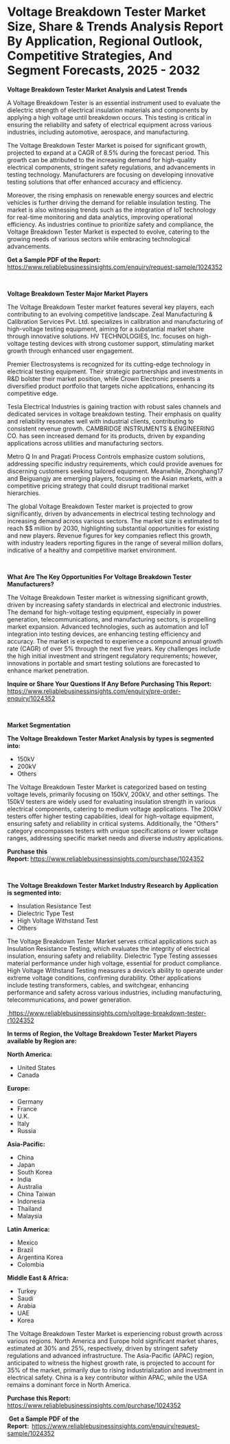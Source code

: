 <p><h1>Voltage Breakdown Tester Market Size, Share & Trends Analysis Report By Application, Regional Outlook, Competitive Strategies, And Segment Forecasts, 2025 - 2032</h1></p><p><strong>Voltage Breakdown Tester Market Analysis and Latest Trends</strong></p>
<p><p>A Voltage Breakdown Tester is an essential instrument used to evaluate the dielectric strength of electrical insulation materials and components by applying a high voltage until breakdown occurs. This testing is critical in ensuring the reliability and safety of electrical equipment across various industries, including automotive, aerospace, and manufacturing. </p><p>The Voltage Breakdown Tester Market is poised for significant growth, projected to expand at a CAGR of 8.5% during the forecast period. This growth can be attributed to the increasing demand for high-quality electrical components, stringent safety regulations, and advancements in testing technology. Manufacturers are focusing on developing innovative testing solutions that offer enhanced accuracy and efficiency. </p><p>Moreover, the rising emphasis on renewable energy sources and electric vehicles is further driving the demand for reliable insulation testing. The market is also witnessing trends such as the integration of IoT technology for real-time monitoring and data analytics, improving operational efficiency. As industries continue to prioritize safety and compliance, the Voltage Breakdown Tester Market is expected to evolve, catering to the growing needs of various sectors while embracing technological advancements.</p></p>
<p><strong>Get a Sample PDF of the Report:&nbsp;</strong> <a href="https://www.reliablebusinessinsights.com/enquiry/request-sample/1024352?utm_campaign=75&utm_medium=2&utm_source=Github&utm_content=ia&utm_term=16042025&utm_id=voltage-breakdown-tester">https://www.reliablebusinessinsights.com/enquiry/request-sample/1024352</a></p>
<p>&nbsp;</p>
<p><strong>Voltage Breakdown Tester Major Market Players</strong></p>
<p><p>The Voltage Breakdown Tester market features several key players, each contributing to an evolving competitive landscape. Zeal Manufacturing & Calibration Services Pvt. Ltd. specializes in calibration and manufacturing of high-voltage testing equipment, aiming for a substantial market share through innovative solutions. HV TECHNOLOGIES, Inc. focuses on high-voltage testing devices with strong customer support, stimulating market growth through enhanced user engagement.</p><p>Premier Electrosystems is recognized for its cutting-edge technology in electrical testing equipment. Their strategic partnerships and investments in R&D bolster their market position, while Crown Electronic presents a diversified product portfolio that targets niche applications, enhancing its competitive edge.</p><p>Tesla Electrical Industries is gaining traction with robust sales channels and dedicated services in voltage breakdown testing. Their emphasis on quality and reliability resonates well with industrial clients, contributing to consistent revenue growth. CAMBRIDGE INSTRUMENTS & ENGINEERING CO. has seen increased demand for its products, driven by expanding applications across utilities and manufacturing sectors.</p><p>Metro Q In and Pragati Process Controls emphasize custom solutions, addressing specific industry requirements, which could provide avenues for discerning customers seeking tailored equipment. Meanwhile, Zhonghang17 and Beiguangjy are emerging players, focusing on the Asian markets, with a competitive pricing strategy that could disrupt traditional market hierarchies.</p><p>The global Voltage Breakdown Tester market is projected to grow significantly, driven by advancements in electrical testing technology and increasing demand across various sectors. The market size is estimated to reach $$ million by 2030, highlighting substantial opportunities for existing and new players. Revenue figures for key companies reflect this growth, with industry leaders reporting figures in the range of several million dollars, indicative of a healthy and competitive market environment.</p></p>
<p>&nbsp;</p>
<p><strong>What Are The Key Opportunities For Voltage Breakdown Tester Manufacturers?</strong></p>
<p><p>The Voltage Breakdown Tester market is witnessing significant growth, driven by increasing safety standards in electrical and electronic industries. The demand for high-voltage testing equipment, especially in power generation, telecommunications, and manufacturing sectors, is propelling market expansion. Advanced technologies, such as automation and IoT integration into testing devices, are enhancing testing efficiency and accuracy. The market is expected to experience a compound annual growth rate (CAGR) of over 5% through the next five years. Key challenges include the high initial investment and stringent regulatory requirements; however, innovations in portable and smart testing solutions are forecasted to enhance market penetration.</p></p>
<p><strong>Inquire or Share Your Questions If Any Before Purchasing This Report:</strong> <a href="https://www.reliablebusinessinsights.com/enquiry/pre-order-enquiry/1024352?utm_campaign=75&utm_medium=2&utm_source=Github&utm_content=ia&utm_term=16042025&utm_id=voltage-breakdown-tester">https://www.reliablebusinessinsights.com/enquiry/pre-order-enquiry/1024352</a></p>
<p>&nbsp;</p>
<p><strong>Market Segmentation</strong></p>
<p><strong>The Voltage Breakdown Tester Market Analysis by types is segmented into:</strong></p>
<p><ul><li>150kV</li><li>200kV</li><li>Others</li></ul></p>
<p><p>The Voltage Breakdown Tester Market is categorized based on testing voltage levels, primarily focusing on 150kV, 200kV, and other settings. The 150kV testers are widely used for evaluating insulation strength in various electrical components, catering to medium voltage applications. The 200kV testers offer higher testing capabilities, ideal for high-voltage equipment, ensuring safety and reliability in critical systems. Additionally, the "Others" category encompasses testers with unique specifications or lower voltage ranges, addressing specific market needs and diverse industry applications.</p></p>
<p><strong>Purchase this Report:&nbsp;</strong><a href="https://www.reliablebusinessinsights.com/purchase/1024352?utm_campaign=75&utm_medium=2&utm_source=Github&utm_content=ia&utm_term=16042025&utm_id=voltage-breakdown-tester">https://www.reliablebusinessinsights.com/purchase/1024352</a></p>
<p>&nbsp;</p>
<p><strong>The Voltage Breakdown Tester Market Industry Research by Application is segmented into:</strong></p>
<p><ul><li>Insulation Resistance Test</li><li>Dielectric Type Test</li><li>High Voltage Withstand Test</li><li>Others</li></ul></p>
<p><p>The Voltage Breakdown Tester Market serves critical applications such as Insulation Resistance Testing, which evaluates the integrity of electrical insulation, ensuring safety and reliability. Dielectric Type Testing assesses material performance under high voltage, essential for product compliance. High Voltage Withstand Testing measures a device’s ability to operate under extreme voltage conditions, confirming durability. Other applications include testing transformers, cables, and switchgear, enhancing performance and safety across various industries, including manufacturing, telecommunications, and power generation.</p></p>
<p><a href="https://www.reliablebusinessinsights.com/voltage-breakdown-tester-r1024352?utm_campaign=75&utm_medium=2&utm_source=Github&utm_content=ia&utm_term=16042025&utm_id=voltage-breakdown-tester">&nbsp;https://www.reliablebusinessinsights.com/voltage-breakdown-tester-r1024352</a></p>
<p><strong>In terms of Region, the Voltage Breakdown Tester Market Players available by Region are:</strong></p>
<p>
    <p> <strong> North America: </strong>
        <ul>
            <li>United States</li>
            <li>Canada</li>
        </ul>
        </p> 
    <p> <strong> Europe: </strong>
        <ul>
            <li>Germany</li>
            <li>France</li>
            <li>U.K.</li>
            <li>Italy</li>
            <li>Russia</li>
        </ul>
        </p> 
    <p> <strong> Asia-Pacific: </strong>
        <ul>
            <li>China</li>
            <li>Japan</li>
            <li>South Korea</li>
            <li>India</li>
            <li>Australia</li>
            <li>China Taiwan</li>
            <li>Indonesia</li>
            <li>Thailand</li>
            <li>Malaysia</li>
        </ul>
        </p> 
    <p> <strong> Latin America: </strong>
        <ul>
            <li>Mexico</li>
            <li>Brazil</li>
            <li>Argentina Korea</li>
            <li>Colombia</li>
        </ul>
        </p> 
    <p> <strong> Middle East & Africa: </strong>
        <ul>
            <li>Turkey</li>
            <li>Saudi</li>
            <li>Arabia</li>
            <li>UAE</li>
            <li>Korea</li>
        </ul>
    </p>
    </p>
<p><p>The Voltage Breakdown Tester Market is experiencing robust growth across various regions. North America and Europe hold significant market shares, estimated at 30% and 25%, respectively, driven by stringent safety regulations and advanced infrastructure. The Asia-Pacific (APAC) region, anticipated to witness the highest growth rate, is projected to account for 35% of the market, primarily due to rising industrialization and investment in electrical safety. China is a key contributor within APAC, while the USA remains a dominant force in North America.</p></p>
<p><strong>Purchase this Report: </strong><a href="https://www.reliablebusinessinsights.com/purchase/1024352?utm_campaign=75&utm_medium=2&utm_source=Github&utm_content=ia&utm_term=16042025&utm_id=voltage-breakdown-tester">https://www.reliablebusinessinsights.com/purchase/1024352</a></p>
<p>&nbsp;<strong>Get a Sample PDF of the Report:&nbsp;&nbsp;</strong><a href="https://www.reliablebusinessinsights.com/enquiry/request-sample/1024352?utm_campaign=75&utm_medium=2&utm_source=Github&utm_content=ia&utm_term=16042025&utm_id=voltage-breakdown-tester">https://www.reliablebusinessinsights.com/enquiry/request-sample/1024352</a></p>
<p><strong></strong></p>
<p><p></p><p></p><p></p></p>